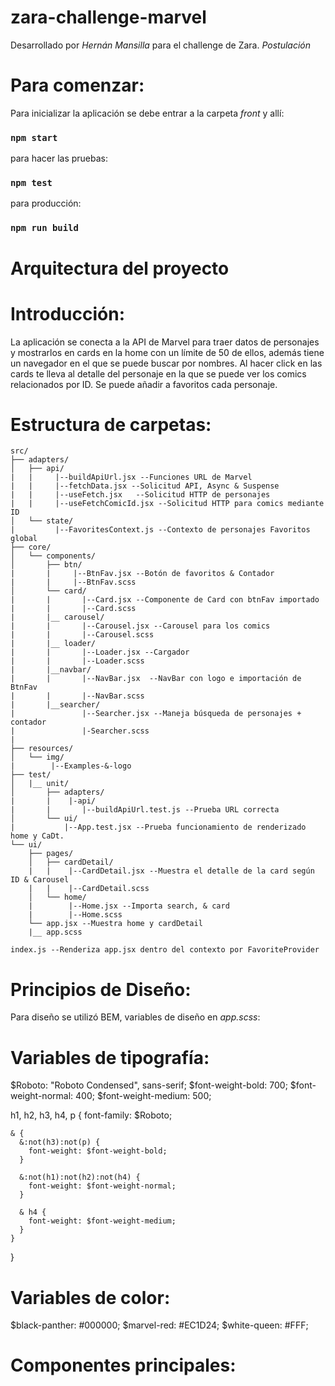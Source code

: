 # zara-challenge-marvel

Desarrollado por *Hernán Mansilla* para el challenge de Zara. *Postulación*

# Para comenzar:

Para inicializar la aplicación se debe entrar a la carpeta *front* y allí:

### `npm start`

para hacer las pruebas:

### `npm test`

para producción:

### `npm run build`


# Arquitectura del proyecto

# Introducción:

La aplicación se conecta a la API de Marvel para traer datos de personajes y mostrarlos en cards en la home con un límite de 50 de ellos, además tiene un navegador en el que se puede
buscar por nombres. Al hacer click en las cards te lleva al detalle del personaje
en la que se puede ver los comics relacionados por ID. Se puede añadir a favoritos
cada personaje.

# Estructura de carpetas:

    src/
    ├── adapters/
    │   ├── api/
    |   |     |--buildApiUrl.jsx --Funciones URL de Marvel
    |   |     |--fetchData.jsx --Solicitud API, Async & Suspense
    |   |     |--useFetch.jsx   --Solicitud HTTP de personajes
    |   |     |--useFetchComicId.jsx --Solicitud HTTP para comics mediante ID
    │   └── state/
    |         |--FavoritesContext.js --Contexto de personajes Favoritos global
    ├── core/
    │   └── components/
    │       ├── btn/
    |       |     |--BtnFav.jsx --Botón de favoritos & Contador
    |       |     |--BtnFav.scss 
    │       └── card/
    |       |       |--Card.jsx --Componente de Card con btnFav importado
    |       |       |--Card.scss
    |       |__ carousel/
    |       |       |--Carousel.jsx --Carousel para los comics
    |       |       |--Carousel.scss
    |       |__ loader/
    |       |       |--Loader.jsx --Cargador
    |       |       |--Loader.scss
    |       |__navbar/
    |       |       |--NavBar.jsx  --NavBar con logo e importación de BtnFav
    |       |       |--NavBar.scss
    |       |__searcher/
    |               |--Searcher.jsx --Maneja búsqueda de personajes + contador
    |               |-Searcher.scss
    |
    ├── resources/
    │   └── img/
    |        |--Examples-&-logo
    ├── test/
    │   |__ unit/
    │       ├── adapters/
    |       |    |-api/
    |       |       |--buildApiUrl.test.js --Prueba URL correcta
    │       └── ui/
    |           |--App.test.jsx --Prueba funcionamiento de renderizado home y CaDt.
    └── ui/
        ├── pages/
        │   ├── cardDetail/
        |   |    |--CardDetail.jsx --Muestra el detalle de la card según ID & Carousel
        |   |    |--CardDetail.scss
        │   └── home/
        |        |--Home.jsx --Importa search, & card
        |        |--Home.scss
        └── app.jsx --Muestra home y cardDetail
        |__ app.scss

    index.js --Renderiza app.jsx dentro del contexto por FavoriteProvider



# Principios de Diseño:

Para diseño se utilizó BEM, variables de diseño en *app.scss*:

# Variables de tipografía:
  
  $Roboto: "Roboto Condensed", sans-serif;
  $font-weight-bold: 700;
  $font-weight-normal: 400;
  $font-weight-medium: 500;

  h1, h2, h3, h4, p {
    font-family: $Roboto;
    
    & {
      &:not(h3):not(p) {
        font-weight: $font-weight-bold;
      }

      &:not(h1):not(h2):not(h4) {
        font-weight: $font-weight-normal;
      }

      & h4 {
        font-weight: $font-weight-medium;
      }
    }
  }

# Variables de color:

  $black-panther: #000000;
  $marvel-red: #EC1D24; 
  $white-queen: #FFF;

# Componentes principales:












